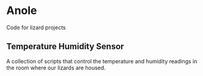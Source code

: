 # Anole
Code for lizard projects

## Temperature Humidity Sensor
A collection of scripts that control the temperature and humidity readings in the room where our lizards are housed.
